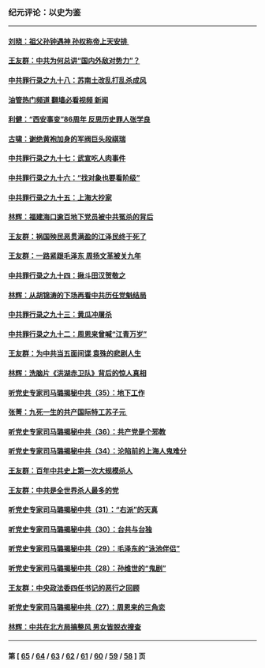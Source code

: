 ### 纪元评论：以史为鉴
---
#### [刘晓：祖父孙钟遇神 孙权称帝上天安排 ](../../pages/nsc1028/n13882761.md?12150330) 
#### [王友群：中共为何总讲“国内外敌对势力”？](../../pages/nsc1028/n13881858.md?12150330) 
#### [中共罪行录之九十八：苏南土改乱打乱杀成风](../../pages/nsc1028/n13881845.md?12150330) 
#### [油管热门频道 翻墙必看视频 新闻](ok?12150330)
#### [利健：“西安事变”86周年 反思历史罪人张学良](../../pages/nsc1028/n13882019.md?12150330) 
#### [古啸：谢绝黄袍加身的军阀巨头段祺瑞](../../pages/nsc1028/n13881966.md?12150330) 
#### [中共罪行录之九十七：武宣吃人肉事件](../../pages/nsc1028/n13881566.md?12150330) 
#### [中共罪行录之九十六：“找对象也要看阶级”](../../pages/nsc1028/n13880181.md?12150330) 
#### [中共罪行录之九十五：上海大抄家](../../pages/nsc1028/n13879492.md?12150330) 
#### [林辉：福建海口逾百地下党员被中共冤杀的背后](../../pages/nsc1028/n13878946.md?12150330) 
#### [王友群：祸国殃民恶贯满盈的江泽民终于死了](../../pages/nsc1028/n13876096.md?12150330) 
#### [王友群：一路紧跟毛泽东 周扬文革被关九年](../../pages/nsc1028/n13873383.md?12150330) 
#### [中共罪行录之九十四：揪斗田汉贺敬之](../../pages/nsc1028/n13872944.md?12150330) 
#### [林辉：从胡锦涛的下场再看中共历任党魁结局](../../pages/nsc1028/n13872142.md?12150330) 
#### [中共罪行录之九十三：黄瓜冲屠杀](../../pages/nsc1028/n13872199.md?12150330) 
#### [中共罪行录之九十二：周恩来曾喊“江青万岁”](../../pages/nsc1028/n13869483.md?12150330) 
#### [王友群：为中共当五面间谍 袁殊的悲剧人生](../../pages/nsc1028/n13868782.md?12150330) 
#### [林辉：洗脑片《洪湖赤卫队》背后的惊人真相](../../pages/nsc1028/n13868674.md?12150330) 
#### [听党史专家司马璐揭秘中共（35）：地下工作](../../pages/nsc1028/n13866828.md?12150330) 
#### [张菁：九死一生的共产国际特工苏子元 ](../../pages/nsc1028/n13867901.md?12150330) 
#### [听党史专家司马璐揭秘中共（36）：共产党是个邪教](../../pages/nsc1028/n13867637.md?12150330) 
#### [听党史专家司马璐揭秘中共（34）：沦陷前的上海人鬼难分](../../pages/nsc1028/n13866165.md?12150330) 
#### [王友群：百年中共史上第一次大规模杀人](../../pages/nsc1028/n13863785.md?12150330) 
#### [王友群：中共是全世界杀人最多的党](../../pages/nsc1028/n13860689.md?12150330) 
#### [听党史专家司马璐揭秘中共（31）：“右派”的天真](../../pages/nsc1028/n13860002.md?12150330) 
#### [听党史专家司马璐揭秘中共（30）：台共与台独](../../pages/nsc1028/n13859351.md?12150330) 
#### [听党史专家司马璐揭秘中共（29）：毛泽东的“泳池伴侣”](../../pages/nsc1028/n13858477.md?12150330) 
#### [听党史专家司马璐揭秘中共（28）：孙维世的“鬼剧”](../../pages/nsc1028/n13856891.md?12150330) 
#### [王友群：中央政法委四任书记的恶行之回顾](../../pages/nsc1028/n13855519.md?12150330) 
#### [听党史专家司马璐揭秘中共（27）：周恩来的三角恋](../../pages/nsc1028/n13855636.md?12150330) 
#### [林辉：中共在北方局搞整风 男女皆脱衣搜查](../../pages/nsc1028/n13855473.md?12150330) 

---
#### 第 [ [65](./65.md?12150330) / [64](./64.md?12150330) / [63](./63.md?12150330) / [62](./62.md?12150330) / [61](./61.md?12150330) / [60](./60.md?12150330) / [59](./59.md?12150330) / [58](./58.md?12150330) ] 页
